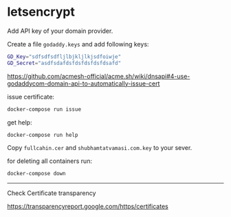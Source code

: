 # letsencrypt

Add API key of your domain provider.

Create a file `godaddy.keys` and add following keys:
```bash
GD_Key="sdfsdfsdfljlbjkljlkjsdfoiwje"
GD_Secret="asdfsdafdsfdsfdsfdsfdsafd"
```

https://github.com/acmesh-official/acme.sh/wiki/dnsapi#4-use-godaddycom-domain-api-to-automatically-issue-cert

issue certificate:
```bash
docker-compose run issue
```

get help:
```bash
docker-compose run help
```

Copy `fullcahin.cer` and `shubhamtatvamasi.com.key` to your sever.

for deleting all containers run:
```bash
docker-compose down
```
---

Check Certificate transparency

https://transparencyreport.google.com/https/certificates
